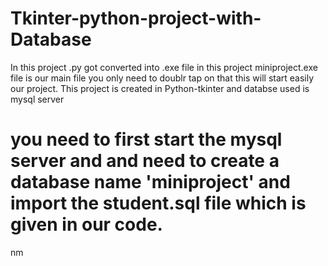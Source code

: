 # Tkinter-python-project-with-Database
In this project .py got converted into .exe file
in this project miniproject.exe file is our main file you only need to doublr tap on that this will start easily our project.
This project is created in Python-tkinter and databse used is mysql server
# you need to first start the mysql server and and need to create a database name 'miniproject' and import the student.sql file which is given in our code.
nm
